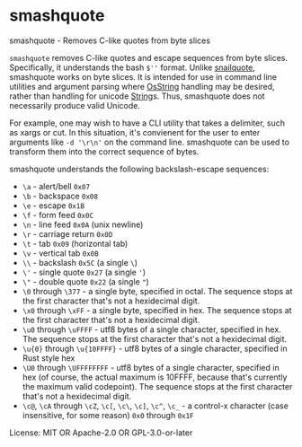 # smashquote

smashquote - Removes C-like quotes from byte slices

`smashquote` removes C-like quotes and escape sequences from byte slices. Specifically,
it understands the bash `$''` format. Unlike [snailquote](https://github.com/euank/snailquote),
smashquote works on byte slices. It is intended for use in command line
utilities and argument parsing where [OsString](std::ffi::OsString) handling may be desired,
rather than handling for unicode [String](std::string::String)s.
Thus, smashquote does not necessarily produce valid Unicode.

For example, one may wish to have a CLI utility that takes a delimiter, such
as xargs or cut. In this situation, it's convienent for the user to enter
arguments like `-d '\r\n'` on the command line. smashquote can be used to
transform them into the correct sequence of bytes.

smashquote understands the following backslash-escape sequences:
* `\a` - alert/bell `0x07`
* `\b` - backspace `0x08`
* `\e` - escape `0x1B`
* `\f` - form feed `0x0C`
* `\n` - line feed `0x0A` (unix newline)
* `\r` - carriage return `0x0D`
* `\t` - tab `0x09` (horizontal tab)
* `\v` - vertical tab `0x0B`
* `\\` - backslash `0x5C` (a single `\`)
* `\'` - single quote `0x27` (a single `'`)
* `\"` - double quote `0x22` (a single `"`)
* `\0` through `\377` - a single byte, specified in octal. The sequence stops at the first character that's not a hexidecimal digit.
* `\x0` through `\xFF` - a single byte, specified in hex. The sequence stops at the first character that's not a hexidecimal digit.
* `\u0` through `\uFFFF` - utf8 bytes of a single character, specified in hex. The sequence stops at the first character that's not a hexidecimal digit.
* `\u{0}` through `\u{10FFFF}` - utf8 bytes of a single character, specified in Rust style hex
* `\U0` through `\UFFFFFFFF` - utf8 bytes of a single character, specified in hex (of course, the actual maximum is 10FFFF, because that's currently the maximum valid codepoint). The sequence stops at the first character that's not a hexidecimal digit.
* `\c@`, `\cA` through `\cZ`, `\c[`, `\c\`, `\c]`, `\c^`, `\c_` - a control-x character (case insensitive, for some reason) `0x0` through `0x1F`

License: MIT OR Apache-2.0 OR GPL-3.0-or-later
